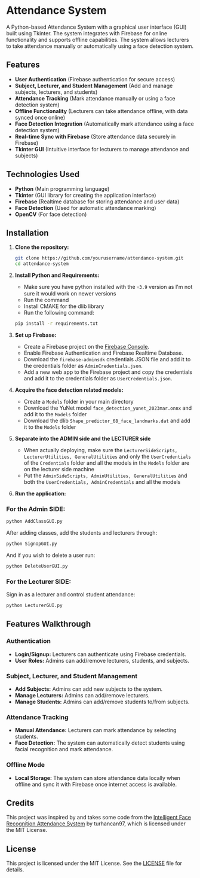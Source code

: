 # Attendance System

A Python-based Attendance System with a graphical user interface (GUI) built using Tkinter. The system integrates with Firebase for online functionality and supports offline capabilities. The system allows lecturers to take attendance manually or automatically using a face detection system.

## Features

- **User Authentication** (Firebase authentication for secure access)
- **Subject, Lecturer, and Student Management** (Add and manage subjects, lecturers, and students)
- **Attendance Tracking** (Mark attendance manually or using a face detection system)
- **Offline Functionality** (Lecturers can take attendance offline, with data synced once online)
- **Face Detection Integration** (Automatically mark attendance using a face detection system)
- **Real-time Sync with Firebase** (Store attendance data securely in Firebase)
- **Tkinter GUI** (Intuitive interface for lecturers to manage attendance and subjects)

## Technologies Used

- **Python** (Main programming language)
- **Tkinter** (GUI library for creating the application interface)
- **Firebase** (Realtime database for storing attendance and user data)
- **Face Detection** (Used for automatic attendance marking)
- **OpenCV** (For face detection)

## Installation

1. **Clone the repository:**
   ```bash
   git clone https://github.com/yourusername/attendance-system.git
   cd attendance-system
   ```

2. **Install Python and Requirements:**
   - Make sure you have python installed with the `˅3.9` version as I'm not sure it would work on newer versions
   - Run the command
   - Install CMAKE for the dlib library
   - Run the following command:
   ```bash
   pip install -r requirements.txt
   ```

3. **Set up Firebase:**
   - Create a Firebase project on the [Firebase Console](https://console.firebase.google.com/).
   - Enable Firebase Authentication and Firebase Realtime Database.
   - Download the `firebase-adminsdk` credentials JSON file and add it to the credentials folder as `AdminCredentials.json`.
   - Add a new web app to the Firebase project and copy the credentials and add it to the credentials folder as `UserCredentials.json`.
  
4. **Acquire the face detection related models:**
   - Create a `Models` folder in your main directory
   - Download the YuNet model `face_detection_yunet_2023mar.onnx` and add it to the `Models` folder
   - Download the dlib `Shape_predictor_68_face_landmarks.dat` and add it to the `Models` folder
  
5. **Separate into the ADMIN side and the LECTURER side**
   - When actually deploying, make sure the `LecturerSideScripts, LecturerUtilities, GeneralUtilities` and only the `UserCredentials` of the `Credentials` folder and all the models in the `Models` folder are on the lecturer side machine
   - Put the `AdminSideScripts, AdminUtilities, GeneralUtilities` and both the `UserCredentials, AdminCredentials` and all the models
     
6. **Run the application:**

  ### For the Admin SIDE:
   ```bash
   python AddClassGUI.py
   ```

  After adding classes, add the students and lecturers through:

  ```bash
  python SignUpGUI.py
  ```

  And if you wish to delete a user run:
  ```bash
  python DeleteUserGUI.py
  ```

  ### For the Lecturer SIDE:

  Sign in as a lecturer and control student attendance:
  
  ```bash
  python LecturerGUI.py
  ```

## Features Walkthrough

### Authentication
- **Login/Signup:** Lecturers can authenticate using Firebase credentials.
- **User Roles:** Admins can add/remove lecturers, students, and subjects.

### Subject, Lecturer, and Student Management
- **Add Subjects:** Admins can add new subjects to the system.
- **Manage Lecturers:** Admins can add/remove lecturers.
- **Manage Students:** Admins can add/remove students to/from subjects.

### Attendance Tracking
- **Manual Attendance:** Lecturers can mark attendance by selecting students.
- **Face Detection:** The system can automatically detect students using facial recognition and mark attendance.

### Offline Mode
- **Local Storage:** The system can store attendance data locally when offline and sync it with Firebase once internet access is available.

## Credits
This project was inspired by and takes some code from the [Intelligent Face Recognition Attendance System](https://github.com/turhancan97/Intelligent-Face-Recognition-Attendance-System) by turhancan97, which is licensed under the MIT License.

## License
This project is licensed under the MIT License. See the [LICENSE](LICENSE) file for details.

